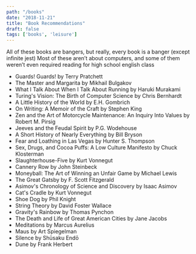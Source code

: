 ```yaml
---
path: "/books"
date: "2018-11-21"
title: "Book Recommendations"
draft: false
tags: ['books', 'leisure']
---
```

All of these books are bangers, but really, every book is a banger (except infinite jest)
Most of these aren’t about computers, and some of them weren’t even required reading for high school english class

* Guards! Guards! by Terry Pratchett
* The Master and Margarita by Mikhail Bulgakov
* What I Talk About When I Talk About Running by Haruki Murakami
* Turing's Vision: The Birth of Computer Science by Chris Bernhardt
* A Little History of the World by E.H. Gombrich
* On Writing: A Memoir of the Craft by Stephen King
* Zen and the Art of Motorcycle Maintenance: An Inquiry Into Values by Robert M. Pirsig
* Jeeves and the Feudal Spirit by P.G. Wodehouse
* A Short History of Nearly Everything by Bill Bryson
* Fear and Loathing in Las Vegas by Hunter S. Thompson
* Sex, Drugs, and Cocoa Puffs: A Low Culture Manifesto by Chuck Klosterman
* Slaughterhouse-Five by Kurt Vonnegut
* Cannery Row by John Steinbeck
* Moneyball: The Art of Winning an Unfair Game by Michael Lewis
* The Great Gatsby by F. Scott Fitzgerald
* Asimov's Chronology of Science and Discovery by Isaac Asimov
* Cat's Cradle by Kurt Vonnegut
* Shoe Dog by Phil Knight
* String Theory by David Foster Wallace
* Gravity's Rainbow by Thomas Pynchon
* The Death and Life of Great American Cities by Jane Jacobs
* Meditations by Marcus Aurelius
* Maus by Art Spiegelman
* Silence by Shūsaku Endō
* Dune by Frank Herbert

